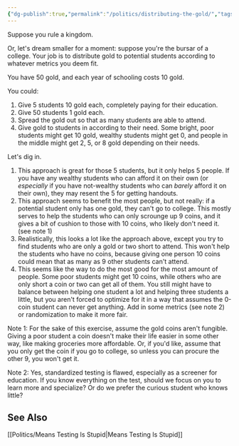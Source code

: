 ```yaml
---
{"dg-publish":true,"permalink":"/politics/distributing-the-gold/","tags":["politics","economics","prioritization","college","philosophy","name-of-the-wind"],"noteIcon":1}
---
```



Suppose you rule a kingdom. 

Or, let's dream smaller for a moment: suppose you're the bursar of a college. Your job is to distribute gold to potential students according to whatever metrics you deem fit.

You have 50 gold, and each year of schooling costs 10 gold. 

You could:

1.  Give 5 students 10 gold each, completely paying for their education.
2. Give 50 students 1 gold each. 
3. Spread the gold out so that as many students are able to attend.
4. Give gold to students in according to their need. Some bright, poor students might get 10 gold, wealthy students might get 0, and people in the middle might get 2, 5, or 8 gold depending on their needs.

Let's dig in.

1. This approach is great for those 5 students, but it only helps 5 people. If you have any wealthy students who can afford it on their own (or *especially* if you have not-wealthy students who can *barely* afford it on their own), they may resent the 5 for getting handouts.
2. This approach seems to benefit the most people, but not really: if a potential student only has one gold, they can't go to college. This mostly serves to help the students who can only scrounge up 9 coins, and it gives a bit of cushion to those with 10 coins, who likely don't need it.  (see note 1)
3.  Realistically, this looks a lot like the approach above, except you  try to find students who are only a gold or two short to attend. This won't help the students who have no coins, because giving one person 10 coins could mean that as many as 9 other students can't attend.
4. This seems like the way to do the most good for the most amount of people. Some poor students might get 10 coins, while others who are only short a coin or two can get all of them. You still might have to balance between helping one student a lot and helping three students a little, but you aren't forced to optimize for it in a way that assumes the 0-coin student can never get anything. Add in some metrics (see note 2) or randomization to make it more fair.


Note 1: For the sake of this exercise, assume the gold coins aren't fungible. Giving a poor student a coin doesn't make their life easier in some other way, like making groceries more affordable. Or, if you'd like, assume that you only get the coin if you go to college, so unless you can procure the other 9, you won't get it.

Note 2: Yes, standardized testing is flawed, especially as a screener for education. If you know everything on the test, should we focus on you to learn more and specialize? Or do we prefer the curious student who knows little? 

## See Also
[[Politics/Means Testing Is Stupid\|Means Testing Is Stupid]]